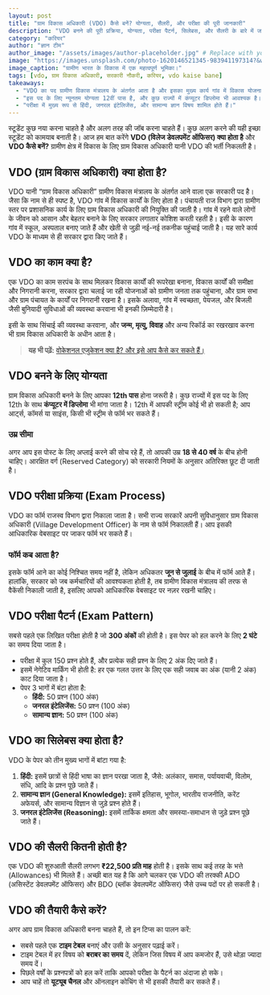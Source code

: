 ```yaml
---
layout: post
title: "ग्राम विकास अधिकारी (VDO) कैसे बनें? योग्यता, सैलरी, और परीक्षा की पूरी जानकारी"
description: "VDO बनने की पूरी प्रक्रिया, योग्यता, परीक्षा पैटर्न, सिलेबस, और सैलरी के बारे में जानें। 12वीं पास के लिए एक बेहतरीन करियर विकल्प।"
category: "करियर"
author: "ज्ञान टीम"
author_image: "/assets/images/author-placeholder.jpg" # Replace with your author image
image: "https://images.unsplash.com/photo-1620146521345-983941197314?&w=1200&q=80"
image_caption: "ग्रामीण भारत के विकास में एक महत्वपूर्ण भूमिका।"
tags: [vdo, ग्राम विकास अधिकारी, सरकारी नौकरी, करियर, vdo kaise bane]
takeaways:
  - "VDO का पद ग्रामीण विकास मंत्रालय के अंतर्गत आता है और इसका मुख्य कार्य गांव में विकास योजनाओं को लागू करना है।"
  - "इस पद के लिए न्यूनतम योग्यता 12वीं पास है, और कुछ राज्यों में कंप्यूटर डिप्लोमा भी आवश्यक है।"
  - "परीक्षा में मुख्य रूप से हिंदी, जनरल इंटेलिजेंस, और सामान्य ज्ञान विषय शामिल होते हैं।"
---
```


स्टूडेंट कुछ नया करना चाहते है और अलग तरह की जॉब करना चाहते हैं। कुछ अलग करने की यही इच्छा स्टूडेंट को कामयाब बनाती है। आज हम बात करेंगे **VDO (विलेज डेवलपमेंट ऑफिसर) क्या होता है** और **VDO कैसे बनें?** ग्रामीण क्षेत्र में विकास के लिए ग्राम विकास अधिकारी यानी VDO की भर्ती निकलती है।

## VDO (ग्राम विकास अधिकारी) क्या होता है?

VDO यानी “ग्राम विकास अधिकारी” ग्रामीण विकास मंत्रालय के अंतर्गत आने वाला एक सरकारी पद है। जैसा कि नाम से ही स्पष्ट है, VDO गांव में विकास कार्यों के लिए होता है। पंचायती राज विभाग द्वारा ग्रामीण स्तर पर प्रशासनिक कार्य के लिए ग्राम विकास अधिकारी की नियुक्ति की जाती है। गांव में रहने वाले लोगों के जीवन को आसान और बेहतर बनाने के लिए सरकार लगातार कोशिश करती रहती है। इसी के कारण गांव में स्कूल, अस्पताल बनाए जाते हैं और खेती से जुड़ी नई-नई तकनीक पहुंचाई जाती है। यह सारे कार्य VDO के माध्यम से ही सरकार द्वारा किए जाते हैं।

## VDO का काम क्या है?

एक VDO का काम सरपंच के साथ मिलकर विकास कार्यों की रूपरेखा बनाना, विकास कार्यों की समीक्षा और निगरानी करना, सरकार द्वारा चलाई जा रही योजनाओं को ग्रामीण जनता तक पहुंचाना, और ग्राम सभा और ग्राम पंचायत के कार्यों पर निगरानी रखना है। इसके अलावा, गांव में स्वच्छता, पेयजल, और बिजली जैसी बुनियादी सुविधाओं की व्यवस्था करवाना भी इनकी ज़िम्मेदारी है।

इसी के साथ सिंचाई की व्यवस्था करवाना, और **जन्म, मृत्यु, विवाह** और अन्य रिकॉर्ड का रखरखाव करना भी ग्राम विकास अधिकारी के अधीन आता है।

> **यह भी पढ़ें:** [वोकेशनल एजुकेशन क्या है? और इसे आप कैसे कर सकते हैं।](https://www.sciencehindi.in/2020/12/Vocational-courses-kya-hota-hai%20.html)

## VDO बनने के लिए योग्यता

ग्राम विकास अधिकारी बनने के लिए आपका **12th पास** होना जरूरी है। कुछ राज्यों में इस पद के लिए 12th के साथ **कंप्यूटर में डिप्लोमा** भी मांगा जाता है। 12th में आपकी स्ट्रीम कोई भी हो सकती है; आप आर्ट्स, कॉमर्स या साइंस, किसी भी स्ट्रीम से फॉर्म भर सकते हैं।

### उम्र सीमा

अगर आप इस पोस्ट के लिए अप्लाई करने की सोच रहे हैं, तो आपकी उम्र **18 से 40 वर्ष** के बीच होनी चाहिए। आरक्षित वर्ग (Reserved Category) को सरकारी नियमों के अनुसार अतिरिक्त छूट दी जाती है।

## VDO परीक्षा प्रक्रिया (Exam Process)

VDO का फॉर्म राजस्व विभाग द्वारा निकाला जाता है। सभी राज्य सरकारें अपनी सुविधानुसार ग्राम विकास अधिकारी (Village Development Officer) के नाम से फॉर्म निकालती हैं। आप इसकी आधिकारिक वेबसाइट पर जाकर फॉर्म भर सकते हैं।

### फॉर्म कब आता है?

इसके फॉर्म आने का कोई निश्चित समय नहीं है, लेकिन अधिकतर **जून से जुलाई** के बीच में फॉर्म आते हैं। हालांकि, सरकार को जब कर्मचारियों की आवश्यकता होती है, तब ग्रामीण विकास मंत्रालय की तरफ से वैकेंसी निकाली जाती है, इसलिए आपको आधिकारिक वेबसाइट पर नज़र रखनी चाहिए।

## VDO परीक्षा पैटर्न (Exam Pattern)

सबसे पहले एक लिखित परीक्षा होती है जो **300 अंकों** की होती है। इस पेपर को हल करने के लिए **2 घंटे** का समय दिया जाता है।

- परीक्षा में कुल 150 प्रश्न होते हैं, और प्रत्येक सही प्रश्न के लिए 2 अंक दिए जाते हैं।
- इसमें नेगेटिव मार्किंग भी होती है: हर एक गलत उत्तर के लिए एक सही जवाब का अंक (यानी 2 अंक) काट दिया जाता है।
- पेपर 3 भागों में बंटा होता है:
    * **हिंदी:** 50 प्रश्न (100 अंक)
    * **जनरल इंटेलिजेंस:** 50 प्रश्न (100 अंक)
    * **सामान्य ज्ञान:** 50 प्रश्न (100 अंक)

## VDO का सिलेबस क्या होता है?

VDO के पेपर को तीन मुख्य भागों में बांटा गया है:

1.  **हिंदी:** इसमें छात्रों से हिंदी भाषा का ज्ञान परखा जाता है, जैसे: अलंकार, समास, पर्यायवाची, विलोम, संधि, आदि के प्रश्न पूछे जाते हैं।
2.  **सामान्य ज्ञान (General Knowledge):** इसमें इतिहास, भूगोल, भारतीय राजनीति, करेंट अफेयर्स, और सामान्य विज्ञान से जुड़े प्रश्न होते हैं।
3.  **जनरल इंटेलिजेंस (Reasoning):** इसमें तार्किक क्षमता और समस्या-समाधान से जुड़े प्रश्न पूछे जाते हैं।

## VDO की सैलरी कितनी होती है?

एक VDO की शुरुआती सैलरी लगभग **₹22,500 प्रति माह** होती है। इसके साथ कई तरह के भत्ते (Allowances) भी मिलते हैं। अच्छी बात यह है कि आगे चलकर एक VDO की तरक्की ADO (असिस्टेंट डेवलपमेंट ऑफिसर) और BDO (ब्लॉक डेवलपमेंट ऑफिसर) जैसे उच्च पदों पर हो सकती है।

## VDO की तैयारी कैसे करें?

अगर आप ग्राम विकास अधिकारी बनना चाहते हैं, तो इन टिप्स का पालन करें:

- सबसे पहले एक **टाइम टेबल** बनाएं और उसी के अनुसार पढ़ाई करें।
- टाइम टेबल में हर विषय को **बराबर का समय** दें, लेकिन जिस विषय में आप कमजोर हैं, उसे थोड़ा ज्यादा समय दें।
- पिछले वर्षों के प्रश्नपत्रों को हल करें ताकि आपको परीक्षा के पैटर्न का अंदाजा हो सके।
- आप चाहें तो **यूट्यूब चैनल** और ऑनलाइन कोचिंग से भी इसकी तैयारी कर सकते हैं।